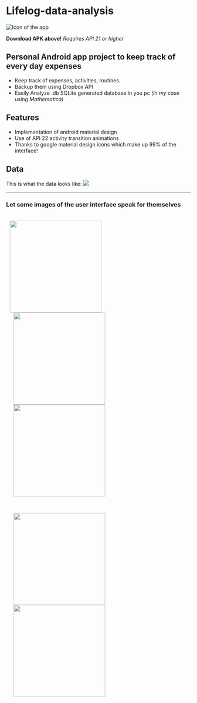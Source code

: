 # Lifelog-data-analysis
![Icon of the app](http://juanjoneri.me/img/Lifelog/lifelog_ic_launcher.png)

**Download APK above!**
*Requires API 21 or higher*

## Personal Android app project to keep track of every day expenses
 - Keep track of expenses, activities, routines.
 - Backup them using Dropbox API
 - Easily Analyze .db SQLite generated database in you pc *(in my case using Mathematica)*

## Features
 - Implementation of android material design
 - Use of API 22 activity transition animations
 - Thanks to google material design icons which make up 99% of the interface!

## Data
This is what the data looks like:
<img src="http://juanjoneri.me/img/Lifelog/Data.PNG"/>
<hr>

### Let some images of the user interface speak for themselves
<br>
<img src="http://juanjoneri.com/img/Lifelog/Screen_Main Activity.png" hspace="10" width="250"/> <img src="http://juanjoneri.me/img/Lifelog/backup.png" hspace="20" width="250"/> <img src="http://juanjoneri.me/img/Lifelog/price.png" hspace="20" width="250"/> 
<p><br></p>
<img src="http://juanjoneri.com/img/Lifelog/Screen_Details Activity.png" hspace="20" width="250"/> 
<img src="http://juanjoneri.com/img/Lifelog/custom.png" hspace="20" width="250"/>
